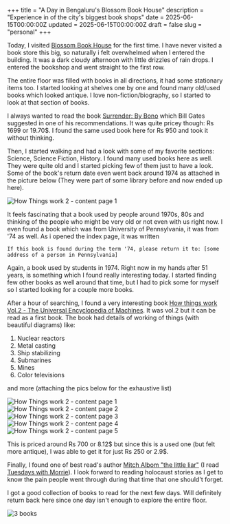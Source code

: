 +++
title = "A Day in Bengaluru's Blossom Book House"
description = "Experience in of the city's biggest book shops"
date = 2025-06-15T00:00:00Z
updated = 2025-06-15T00:00:00Z
draft = false
slug = "personal"
+++

Today, I visited [Blossom Book House](https://www.google.com/maps/place/Blossom+Book+House/@12.9742878,77.6043515,17z/data=!3m1!4b1!4m6!3m5!1s0x3bae167def9aaaab:0x8c3e58344d3b98b9!8m2!3d12.9742878!4d77.6069264!16s%2Fg%2F11fy4mq_7s?entry=ttu&g_ep=EgoyMDI1MDYxMS4wIKXMDSoASAFQAw%3D%3D) for the first time. I have never visited a book store this big, so naturally i felt overwhelmed when I entered the building. It was a dark cloudy afternoon with little drizzles of rain drops. I entered the bookshop and went straight to the first row.

The entire floor was filled with books in all directions, it had some stationary items too. I started looking at shelves one by one and found many old/used books which looked antique. I love non-fiction/biography, so I started to look at that section of books.

I always wanted to read the book [Surrender: By Bono](https://www.goodreads.com/book/show/61065813-surrender) which Bill Gates suggested in one of his recommendations. It was quite pricey though: Rs 1699 or 19.70$. I found the same used book here for Rs 950 and took it without thinking.

Then, I started walking and had a look with some of my favorite sections: Science, Science Fiction, History. I found many used books here as well. They were quite old and I started picking few of them just to have a look. Some of the book's return date even went back around 1974 as attached in the picture below (They were part of some library before and now ended up here).

![How Things work 2 - content page 1](/img/blossom.jpg)

It feels fascinating that a book used by people around 1970s, 80s and thinking of the people who might be very old or not even with us right now. I even found a book which was from University of Pennsylvania, it was from '74 as well. As i opened the index page, it was written

`
If this book is found during the term '74, please return it to:
[some address of a person in Pennsylvania]
`

Again, a book used by students in 1974. Right now in my hands after 51 years, is something which I found really interesting today. I started finding few other books as well around that time, but I had to pick some for myself so I started looking for a couple more books.

After a hour of searching, I found a very interesting book [How things work Vol.2 - The Universal Encyclopedia of Machines](https://bestofusedbooks.com/products/how-things-work-vol-2-by-harper-colins). It was vol.2 but it can be read as a first book. The book had details of working of things (with beautiful diagrams) like:

1. Nuclear reactors
2. Metal casting
3. Ship stabilizing
4. Submarines
5. Mines
6. Color televisions

and more (attaching the pics below for the exhaustive list)

![How Things work 2 - content page 1](/img/page1.jpg)
![How Things work 2 - content page 2](/img/page2.jpg)
![How Things work 2 - content page 3](/img/page3.jpg)
![How Things work 2 - content page 4](/img/page4.jpg)
![How Things work 2 - content page 5](/img/page5.jpg)

This is priced around Rs 700 or 8.12$ but since this is a used one (but felt more antique), I was able to get it for just Rs 250 or 2.9$.

Finally, I found one of best read's author [Mitch Albom "the little liar"](https://www.goodreads.com/book/show/112975105-the-little-liar) (I read [Tuesdays with Morrie](https://en.wikipedia.org/wiki/Tuesdays_with_Morrie)). I look forward to reading holocaust stories as I get to know the pain people went through during that time that one should't forget.

I got a good collection of books to read for the next few days. Will definitely return back here since one day isn't enough to explore the entire floor.

![3 books](/img/books.jpg)

